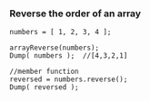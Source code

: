 ### Reverse the order of an array

```luceescript+trycf
numbers = [ 1, 2, 3, 4 ];

arrayReverse(numbers);
Dump( numbers );  //[4,3,2,1]

//member function
reversed = numbers.reverse();
Dump( reversed ); 
```
